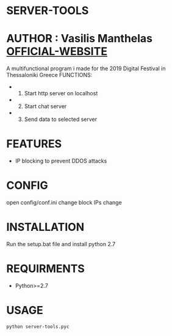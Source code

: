 # SERVER-TOOLS
# AUTHOR : Vasilis Manthelas [OFFICIAL-WEBSITE](http://j0ck3r2004.000webhostapp.com/)
A multifunctional program i made for the 2019 Digital Festival in Thessaloniki Greece
FUNCTIONS:
- 1) Start http server on localhost
- 2) Start chat server
- 3) Send data to selected server
# FEATURES
- IP blocking to prevent DDOS attacks
# CONFIG
open config/conf.ini
change block IPs
change
# INSTALLATION
Run the setup.bat file and install python 2.7
# REQUIRMENTS
- Python>=2.7
# USAGE
```sh
python server-tools.pyc
```
